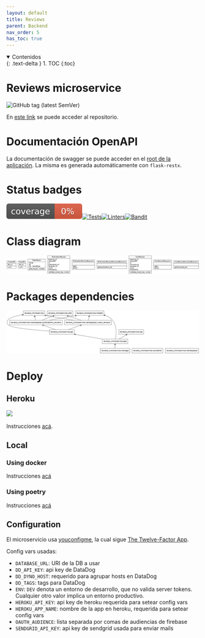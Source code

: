 ```yaml
---
layout: default
title: Reviews
parent: Backend
nav_order: 5
has_toc: true
---
```


<details open markdown="block">
  <summary>
	Contenidos
  </summary>
  {: .text-delta }
1. TOC
{:toc}
</details>

# Reviews microservice
![GitHub tag (latest SemVer)](https://img.shields.io/github/v/tag/7552-2020C2-grupo5/reviews-microservice)

En [este link](https://github.com/7552-2020C2-grupo5/reviews-microservice) se puede acceder al repositorio.

# Documentación OpenAPI
La documentación de swagger se puede acceder en el [root de la aplicación](https://bookbnb5-reviews-microservice.herokuapp.com). La misma es generada automáticamente con `flask-restx`.

# Status badges
![](https://raw.githubusercontent.com/7552-2020C2-grupo5/reviews-microservice/master/coverage-badge.svg)[![Tests](https://github.com/7552-2020C2-grupo5/reviews-microservice/actions/workflows/tests.yml/badge.svg)](https://github.com/7552-2020C2-grupo5/reviews-microservice/actions/workflows/tests.yml)[![Linters](https://github.com/7552-2020C2-grupo5/reviews-microservice/actions/workflows/linters.yml/badge.svg)](https://github.com/7552-2020C2-grupo5/reviews-microservice/actions/workflows/linters.yml)[![Bandit](https://github.com/7552-2020C2-grupo5/reviews-microservice/actions/workflows/bandit.yml/badge.svg)](https://github.com/7552-2020C2-grupo5/reviews-microservice/actions/workflows/bandit.yml)

# Class diagram
![](https://github.com/7552-2020C2-grupo5/reviews-microservice/blob/master/docs/images/project_classes.png?raw=true)

# Packages dependencies
![](https://github.com/7552-2020C2-grupo5/reviews-microservice/blob/master/docs/images/packages_dependencies.png?raw=true)

# Deploy
## Heroku
![](https://heroku-badge.herokuapp.com/?app=bookbnb5-reviews-microservice)

Instrucciones [acá](https://github.com/7552-2020C2-grupo5/reviews-microservice#deploy-to-heroku).

## Local
### Using docker
Instrucciones [acá](https://github.com/7552-2020C2-grupo5/reviews-microservice#docker)

### Using poetry
Instrucciones [acá](https://github.com/7552-2020C2-grupo5/reviews-microservice#running-locally)

## Configuration
El microservicio usa [youconfigme](https://crossnox.github.io/YouConfigMe/), la cual sigue [The Twelve-Factor App](https://12factor.net/config).

Config vars usadas:
- `DATABASE_URL`: URI de la DB a usar
- `DD_API_KEY`: api key de DataDog
- `DD_DYNO_HOST`: requerido para agrupar hosts en DataDog
- `DD_TAGS`: tags para DataDog
- `ENV`: `DEV` denota un entorno de desarrollo, que no valida server tokens. Cualquier otro valor implica un entorno productivo.
- `HEROKU_API_KEY`: api key de heroku requerida para setear config vars
- `HEROKU_APP_NAME`: nombre de la app en heroku, requerida para setear config vars
- `OAUTH_AUDIENCE`: lista separada por comas de audiencias de firebase
- `SENDGRID_API_KEY`: api key de sendgrid usada para enviar mails
